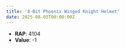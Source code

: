```yaml
---
title: '8-Bit Phoenix Winged Knight Helmet'
date: 2025-08-05T00:00:00Z
---
```

- **RAP**: 4104
- **Value**: -1

